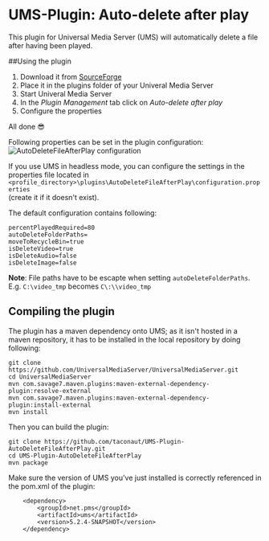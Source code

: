 # UMS-Plugin: Auto-delete after play
This plugin for Universal Media Server (UMS) will automatically delete a file after having been played.

##Using the plugin
1. Download it from [SourceForge](https://sourceforge.net/projects/ums-mlx/files/ums-plugins/AutoDeleteFileAfterPlay/)
2. Place it in the plugins folder of your Univeral Media Server
3. Start Univeral Media Server
4. In the *Plugin Management* tab click on *Auto-delete after play*
5. Configure the properties

All done :sunglasses:

Following properties can be set in the plugin configuration:<br>
![AutoDeleteFileAfterPlay configuration](http://i.imgur.com/kW6RU3w.png)

If you use UMS in headless mode, you can configure the settings in the properties file located in<br>
`<profile_directory>\plugins\AutoDeleteFileAfterPlay\configuration.properties`<br>
(create it if it doesn't exist).

The default configuration contains following:

    percentPlayedRequired=80
    autoDeleteFolderPaths=
    moveToRecycleBin=true
    isDeleteVideo=true
    isDeleteAudio=false
    isDeleteImage=false

**Note**: File paths have to be escapte when setting `autoDeleteFolderPaths`. E.g. `C:\video_tmp` becomes `C\:\\video_tmp`

## Compiling the plugin
The plugin has a maven dependency onto UMS; as it isn't hosted in a maven repository, it has to be installed in the local repository by doing following:

    git clone https://github.com/UniversalMediaServer/UniversalMediaServer.git
    cd UniversalMediaServer
    mvn com.savage7.maven.plugins:maven-external-dependency-plugin:resolve-external
    mvn com.savage7.maven.plugins:maven-external-dependency-plugin:install-external
    mvn install
    
Then you can build the plugin:

    git clone https://github.com/taconaut/UMS-Plugin-AutoDeleteFileAfterPlay.git
    cd UMS-Plugin-AutoDeleteFileAfterPlay
    mvn package
    
Make sure the version of UMS you've just installed is correctly referenced in the pom.xml of the plugin:

		<dependency>
			<groupId>net.pms</groupId>
			<artifactId>ums</artifactId>
			<version>5.2.4-SNAPSHOT</version>
		</dependency>
